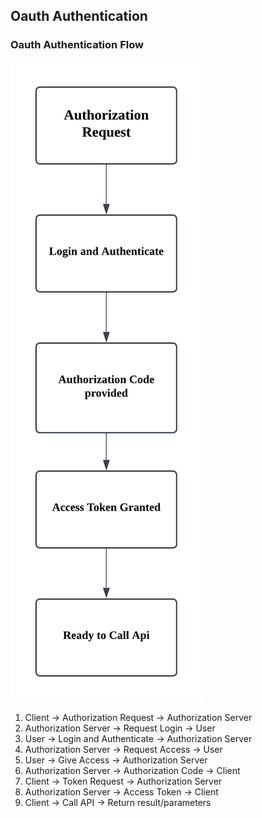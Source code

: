 ## Oauth Authentication

### Oauth Authentication Flow
<img src="pictures/Oauth%20Flow%20chart.png" alt="Flow Chart" style="height=350px;">


1. Client               -> Authorization Request  -> Authorization Server
2. Authorization Server -> Request Login          -> User
3. User                 -> Login and Authenticate -> Authorization Server
4. Authorization Server -> Request Access         -> User
5. User                 -> Give Access            -> Authorization Server
6. Authorization Server -> Authorization Code     -> Client
7. Client               -> Token Request          -> Authorization Server
8. Authorization Server -> Access Token           -> Client
9. Client               -> Call API               -> Return result/parameters
